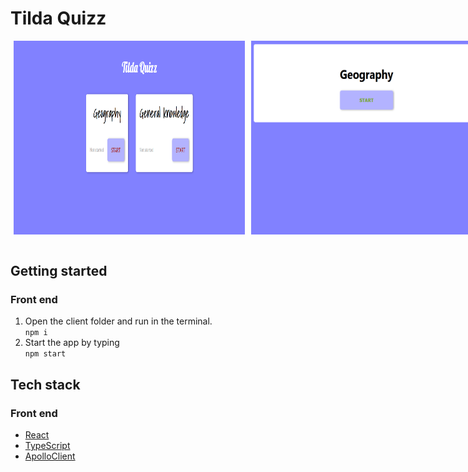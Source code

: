 # Tilda Quizz

<div style="display:flex; justify-content:space-between">
<img style="margin:0 5px;" alt="tilda-quizz-home"  src="./screenshots/tilda-quizz-home.png" width="370"/>
<img style="margin:0 5px;" alt="tilda-quizz-quizz"  src="./screenshots/tilda-quizz-quizz.png" width="370"/>
<img style="margin:0 5px;" alt="tilda-quizz-question"  src="./screenshots/tilda-quizz-question.png" width="370"/>
</div>
<br/>

## Getting started 
### Front end
1. Open the client folder and run in the terminal. \
    `npm i` 
2. Start the app by typing \
   `npm start`

## Tech stack
### Front end
- [React](https://reactjs.org/)
- [TypeScript](https://www.typescriptlang.org/)
- [ApolloClient](https://www.apollographql.com/)
